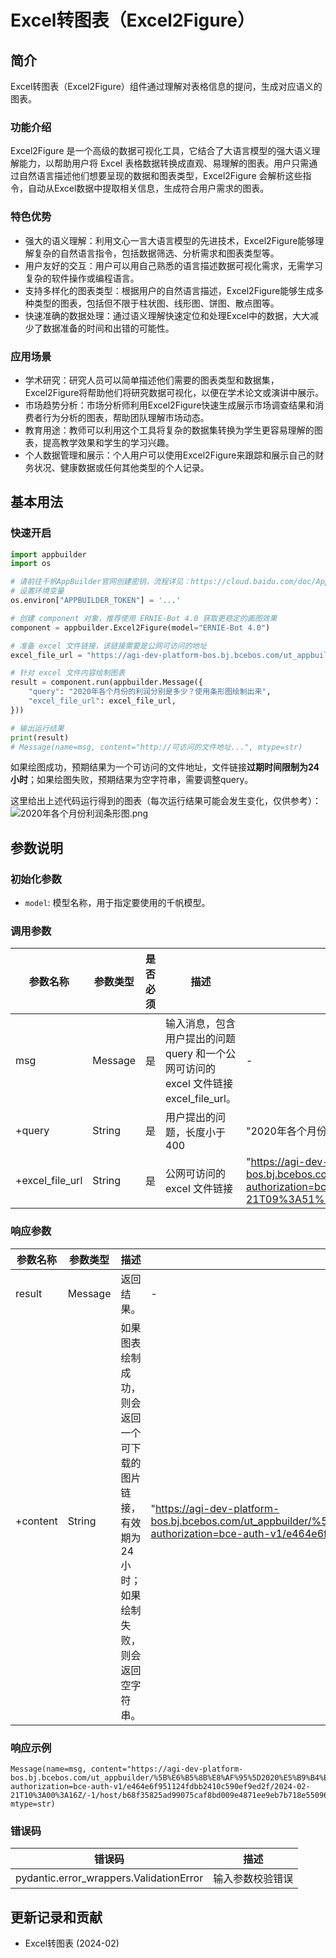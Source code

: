 # Excel转图表（Excel2Figure）

## 简介
Excel转图表（Excel2Figure）组件通过理解对表格信息的提问，生成对应语义的图表。

### 功能介绍
Excel2Figure 是一个高级的数据可视化工具，它结合了大语言模型的强大语义理解能力，以帮助用户将 Excel 表格数据转换成直观、易理解的图表。用户只需通过自然语言描述他们想要呈现的数据和图表类型，Excel2Figure 会解析这些指令，自动从Excel数据中提取相关信息，生成符合用户需求的图表。

### 特色优势
- 强大的语义理解：利用文心一言大语言模型的先进技术，Excel2Figure能够理解复杂的自然语言指令，包括数据筛选、分析需求和图表类型等。
- 用户友好的交互：用户可以用自己熟悉的语言描述数据可视化需求，无需学习复杂的软件操作或编程语言。
- 支持多样化的图表类型：根据用户的自然语言描述，Excel2Figure能够生成多种类型的图表，包括但不限于柱状图、线形图、饼图、散点图等。
- 快速准确的数据处理：通过语义理解快速定位和处理Excel中的数据，大大减少了数据准备的时间和出错的可能性。

### 应用场景
- 学术研究：研究人员可以简单描述他们需要的图表类型和数据集，Excel2Figure将帮助他们将研究数据可视化，以便在学术论文或演讲中展示。
- 市场趋势分析：市场分析师利用Excel2Figure快速生成展示市场调查结果和消费者行为分析的图表，帮助团队理解市场动态。
- 教育用途：教师可以利用这个工具将复杂的数据集转换为学生更容易理解的图表，提高教学效果和学生的学习兴趣。
- 个人数据管理和展示：个人用户可以使用Excel2Figure来跟踪和展示自己的财务状况、健康数据或任何其他类型的个人记录。


## 基本用法

### 快速开启

```python
import appbuilder
import os

# 请前往千帆AppBuilder官网创建密钥，流程详见：https://cloud.baidu.com/doc/AppBuilder/s/Olq6grrt6#1%E3%80%81%E5%88%9B%E5%BB%BA%E5%AF%86%E9%92%A5
# 设置环境变量
os.environ["APPBUILDER_TOKEN"] = '...'

# 创建 component 对象，推荐使用 ERNIE-Bot 4.0 获取更稳定的画图效果
component = appbuilder.Excel2Figure(model="ERNIE-Bot 4.0")

# 准备 excel 文件链接，该链接需要是公网可访问的地址
excel_file_url = "https://agi-dev-platform-bos.bj.bcebos.com/ut_appbuilder/[测试]超市收入明细表格.xlsx?authorization=bce-auth-v1/e464e6f951124fdbb2410c590ef9ed2f/2024-02-21T09%3A51%3A14Z/-1/host/1802a9c9142ef328d61e7673db7c1f05842b2af93d18a02ac7ef7aa6f64db54e"

# 针对 excel 文件内容绘制图表
result = component.run(appbuilder.Message({
    "query": "2020年各个月份的利润分别是多少？使用条形图绘制出来",
    "excel_file_url": excel_file_url,
}))

# 输出运行结果
print(result)
# Message(name=msg, content="http://可访问的文件地址...", mtype=str)
```

如果绘图成功，预期结果为一个可访问的文件地址，文件链接**过期时间限制为24小时**；如果绘图失败，预期结果为空字符串，需要调整query。

这里给出上述代码运行得到的图表（每次运行结果可能会发生变化，仅供参考）：
![2020年各个月份利润条形图.png](https://agi-dev-platform-bos.bj.bcebos.com/ut_appbuilder/%5B%E6%B5%8B%E8%AF%95%5D2020%E5%B9%B4%E5%90%84%E4%B8%AA%E6%9C%88%E4%BB%BD%E5%88%A9%E6%B6%A6%E6%9D%A1%E5%BD%A2%E5%9B%BE.png?authorization=bce-auth-v1/e464e6f951124fdbb2410c590ef9ed2f/2024-02-21T10%3A00%3A16Z/-1/host/b68f35825ad99075caf8bd009e4871ee9eb7b718e550968fdf12695b1502bc78)


## 参数说明

### 初始化参数
- `model`: 模型名称，用于指定要使用的千帆模型。

### 调用参数
| 参数名称 | 参数类型 | 是否必须 | 描述 | 示例值 |
|--------|--------|---|----|------------------------------------------|
| msg | Message | 是 | 输入消息，包含用户提出的问题 query 和一个公网可访问的 excel 文件链接 excel_file_url。| - |
| +query | String | 是 | 用户提出的问题，长度小于 400 | "2020年各个月份的利润分别是多少？使用条形图绘制出来" |
| +excel_file_url | String | 是 | 公网可访问的 excel 文件链接 | "https://agi-dev-platform-bos.bj.bcebos.com/ut_appbuilder/%5B%E6%B5%8B%E8%AF%95%5D%E8%B6%85%E5%B8%82%E6%94%B6%E5%85%A5%E6%98%8E%E7%BB%86%E8%A1%A8%E6%A0%BC.xlsx?authorization=bce-auth-v1/e464e6f951124fdbb2410c590ef9ed2f/2024-02-21T09%3A51%3A14Z/-1/host/1802a9c9142ef328d61e7673db7c1f05842b2af93d18a02ac7ef7aa6f64db54e" |

### 响应参数
| 参数名称 | 参数类型 | 描述 | 示例值 |
|--------|--------|----|------|
| result | Message | 返回结果。| - |
| +content | String | 如果图表绘制成功，则会返回一个可下载的图片链接，有效期为24小时；如果绘制失败，则会返回空字符串。 | "https://agi-dev-platform-bos.bj.bcebos.com/ut_appbuilder/%5B%E6%B5%8B%E8%AF%95%5D2020%E5%B9%B4%E5%90%84%E4%B8%AA%E6%9C%88%E4%BB%BD%E5%88%A9%E6%B6%A6%E6%9D%A1%E5%BD%A2%E5%9B%BE.png?authorization=bce-auth-v1/e464e6f951124fdbb2410c590ef9ed2f/2024-02-21T10%3A00%3A16Z/-1/host/b68f35825ad99075caf8bd009e4871ee9eb7b718e550968fdf12695b1502bc78" |

### 响应示例
```shell
Message(name=msg, content="https://agi-dev-platform-bos.bj.bcebos.com/ut_appbuilder/%5B%E6%B5%8B%E8%AF%95%5D2020%E5%B9%B4%E5%90%84%E4%B8%AA%E6%9C%88%E4%BB%BD%E5%88%A9%E6%B6%A6%E6%9D%A1%E5%BD%A2%E5%9B%BE.png?authorization=bce-auth-v1/e464e6f951124fdbb2410c590ef9ed2f/2024-02-21T10%3A00%3A16Z/-1/host/b68f35825ad99075caf8bd009e4871ee9eb7b718e550968fdf12695b1502bc78", mtype=str)
```

### 错误码
| 错误码 | 描述 |
|--------|--------|
| pydantic.error_wrappers.ValidationError | 输入参数校验错误 |

## 更新记录和贡献
* Excel转图表 (2024-02)
